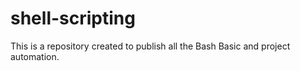 # shell-scripting

This is a repository created to publish all the Bash Basic and project automation.